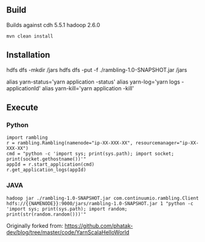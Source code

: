
## Build
Builds against cdh 5.5.1 hadoop 2.6.0

```
mvn clean install
```

## Installation

hdfs dfs -mkdir /jars
hdfs dfs -put -f ./rambling-1.0-SNAPSHOT.jar /jars

alias yarn-status='yarn application -status'
alias yarn-log='yarn logs -applicationId'
alias yarn-kill='yarn application -kill'

## Execute

### Python
```
import rambling
r = rambling.Rambling(namenode="ip-XX-XXX-XX", resourcemanager="ip-XX-XXX-XX")
cmd = "python -c 'import sys; print(sys.path); import socket; print(socket.gethostname())'"
appId = r.start_application(cmd)
r.get_application_logs(appId)
```

### JAVA
```
hadoop jar ./rambling-1.0-SNAPSHOT.jar com.continuumio.rambling.Client hdfs://{{NAMENODE}}:9000/jars/rambling-1.0-SNAPSHOT.jar 1 "python -c 'import sys; print(sys.path); import random; print(str(random.random()))'"
```

Originally forked from: https://github.com/phatak-dev/blog/tree/master/code/YarnScalaHelloWorld
